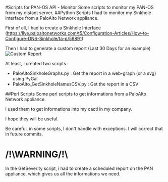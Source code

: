 #Scripts for PAN-OS API - Monitor
Some scripts to monitor my PAN-OS from my distant server.
##Python Scripts
I had to monitor my Sinkhole interface from a PaloAlto Network appliance.

First of all, I had to create a Sinkhole Interface (https://live.paloaltonetworks.com/t5/Configuration-Articles/How-to-Configure-DNS-Sinkhole/ta-p/58891)

Then I had to generate a custom report (Last 30 Days for an example)
![Custom Report](http://i.imgur.com/4LAjkMO.png)

At least, I created two scripts : 
- PaloAltoSinkholeGraphs.py : Get the report in a web-graph (or a svg) using PyGal
- PaloAlto_GetSinkholeNamesCSV.py : Get the report in a CSV

##Perl Scripts
Some perl scripts to get informations from a PaloAlto Network appliance.

I used them to get informations into my cacti in my company.

I hope they will be useful.

Be careful, in some scripts, I don't handle with exceptions. I will correct that in future commits.

# /!\WARNING/!\

In the GetSeverity script, i had to create a scheduled report on the PAN appliance, which gives us all the informations we need.
